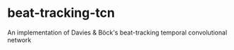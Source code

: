 # beat-tracking-tcn
An implementation of Davies &amp; Böck's beat-tracking temporal convolutional network
